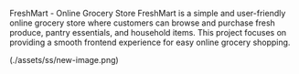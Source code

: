 FreshMart - Online Grocery Store
FreshMart is a simple and user-friendly online grocery store where customers can browse and purchase fresh produce, pantry essentials, and household items. This project focuses on providing a smooth frontend experience for easy online grocery shopping.

(./assets/ss/new-image.png)
